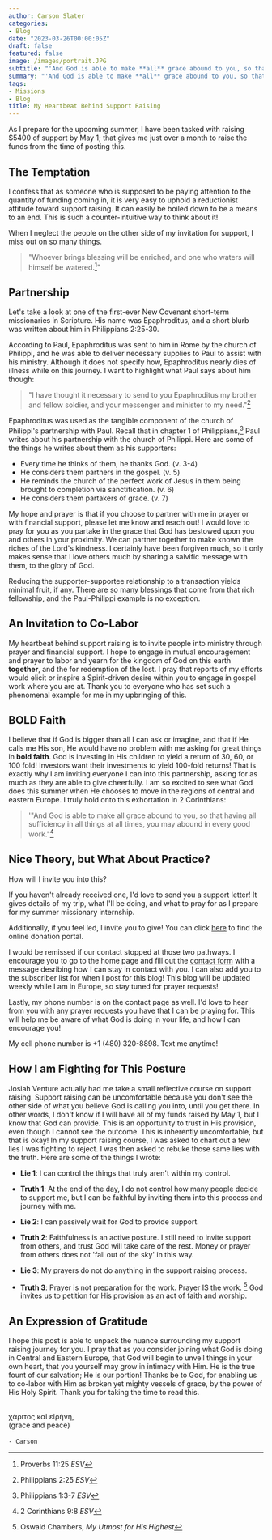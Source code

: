 ```yaml
---
author: Carson Slater
categories:
- Blog
date: "2023-03-26T00:00:05Z"
draft: false
featured: false
image: /images/portrait.JPG
subtitle: "'And God is able to make **all** grace abound to you, so that having **all** sufficiency in **all** things at **all** times, you may abound in **every** good work.'"
summary: "'And God is able to make **all** grace abound to you, so that having **all** sufficiency in **all** things at **all** times, you may abound in **every** good work.'"
tags:
- Missions
- Blog
title: My Heartbeat Behind Support Raising
---
```


As I prepare for the upcoming summer, I have been tasked with raising $5400 of support by May 1; that gives me just over a month to raise the funds from the time of posting this.

## The Temptation

I confess that as someone who is supposed to be paying attention to the quantity of funding coming in, it is very easy to uphold a reductionist attitude toward support raising. It can easily be boiled down to be a means to an end. This is such a counter-intuitive way to think about it!

When I neglect the people on the other side of my invitation for support, I miss out on so many things.

>"Whoever brings blessing will be enriched, and one who waters will himself be watered.[^1]"

## Partnership

Let's take a look at one of the first-ever New Covenant short-term missionaries in Scripture. His name was Epaphroditus, and a short blurb was written about him in Philippians 2:25-30.

According to Paul, Epaphroditus was sent to him in Rome by the church of Philippi, and he was able to deliver necessary supplies to Paul to assist with his ministry. Although it does not specify how, Epaphroditus nearly dies of illness while on this journey. I want to highlight what Paul says about him though:

>"I have thought it necessary to send to you Epaphroditus my brother and fellow soldier, and your messenger and minister to my need."[^2]

Epaphroditus was used as the tangible component of the church of Philippi's partnership with Paul. Recall that in chapter 1 of Philippians,[^3] Paul writes about his partnership with the church of Philippi. Here are some of the things he writes about them as his supporters:

- Every time he thinks of them, he thanks God. (v. 3-4)
- He considers them partners in the gospel. (v. 5)
- He reminds the church of the perfect work of Jesus in them being brought to completion via sanctification. (v. 6)
- He considers them partakers of grace. (v. 7)

My hope and prayer is that if you choose to partner with me in prayer or with financial support, please let me know and reach out! I would love to pray for you as you partake in the grace that God has bestowed upon you and others in your proximity. We can partner together to make known the riches of the Lord's kindness. I certainly have been forgiven much, so it only makes sense that I love others much by sharing a salvific message with them, to the glory of God.

Reducing the supporter-supportee relationship to a transaction yields minimal fruit, if any. There are so many blessings that come from that rich fellowship, and the Paul-Philippi example is no exception.

## An Invitation to Co-Labor

My heartbeat behind support raising is to invite people into ministry through prayer and financial support. I hope to engage in mutual encouragement and prayer to labor and yearn for the kingdom of God on this earth **together**, and the for redemption of the lost. I pray that reports of my efforts would elicit or inspire a Spirit-driven desire within you to engage in gospel work where you are at. Thank you to everyone who has set such a phenomenal example for me in my upbringing of this.

## **BOLD** Faith

I believe that if God is bigger than all I can ask or imagine, and that if He calls me His son, He would have no problem with me asking for great things in **bold faith**. God is investing in His children to yield a return of 30, 60, or 100 fold! Investors want their investments to yield 100-fold returns! That is exactly why I am inviting everyone I can into this partnership, asking for as much as they are able to give cheerfully. I am so excited to see what God does this summer when He chooses to move in the regions of central and eastern Europe. I truly hold onto this exhortation in 2 Corinthians:

>'"And God is able to make all grace abound to you, so that having all sufficiency in all things at all times, you may abound in every good work."[^4]

## Nice Theory, but What About Practice?

How will I invite you into this?

If you haven't already received one, I'd love to send you a support letter! It gives details of my trip, what I'll be doing, and what to pray for as I prepare for my summer missionary internship.

Additionally, if you feel led, I invite you to give! You can click [here](https://www.josiahventure.com/give-form/?designation=689836c4-8b96-407c-afb1-27c679d96029&user=53992) to find the online donation portal.

I would be remissed if our contact stopped at those two pathways. I encourage you to go to the home page and fill out the [contact form](https://carsonslater.com) with a message desribing how I can stay in contact with you. I can also add you to the subscriber list for when I post for this blog! This blog will be updated weekly while I am in Europe, so stay tuned for prayer requests!

Lastly, my phone number is on the contact page as well. I'd love to hear from you with any prayer requests you have that I can be praying for. This will help me be aware of what God is doing in your life, and how I can encourage you!

My cell phone number is +1 (480) 320-8898. Text me anytime!

## How I am Fighting for This Posture

Josiah Venture actually had me take a small reflective course on support raising. Support raising can be uncomfortable because you don't see the other side of what you believe God is calling you into, until you get there. In other words, I don't know if I will have all of my funds raised by May 1, but I know that God can provide. This is an opportunity to trust in His provision, even though I cannot see the outcome. This is inherently uncomfortable, but that is okay! In my support raising course, I was asked to chart out a few lies I was fighting to reject. I was then asked to rebuke those same lies with the truth. Here are some of the things I wrote:

- **Lie 1**: I can control the things that truly aren't within my control.
- **Truth 1**: At the end of the day, I do not control how many people decide to support me, but I can be faithful by inviting them into this process and journey with me. 


- **Lie 2**: I can passively wait for God to provide support.
- **Truth 2**: Faithfulness is an active posture. I still need to invite support from others, and trust God will take care of the rest. Money or prayer from others does not 'fall out of the sky' in this way. 


- **Lie 3**: My prayers do not do anything in the support raising process.
- **Truth 3**: Prayer is not preparation for the work. Prayer IS the work. [^5] God invites us to petition for His provision as an act of faith and worship.

## An Expression of Gratitude

Ι hope this post is able to unpack the nuance surrounding my support raising journey for you. I pray that as you consider joining what God is doing in Central and Eastern Europe, that God will begin to unveil things in your own heart, that you yourself may grow in intimacy with Him. He is the true fount of our salvation; He is our portion! Thanks be to God, for enabling us to co-labor with Him as broken yet mighty vessels of grace, by the power of His Holy Spirit. Thank you for taking the time to read this.

[^1]: Proverbs 11:25 *ESV*
[^2]: Philippians 2:25 *ESV*
[^3]: Philippians 1:3-7 *ESV*
[^4]: 2 Corinthians 9:8 *ESV*
[^5]: Oswald Chambers, *My Utmost for His Highest*

\
χάριτος καἰ εἰρήνη,\
(grace and peace)\
\
`- Carson`